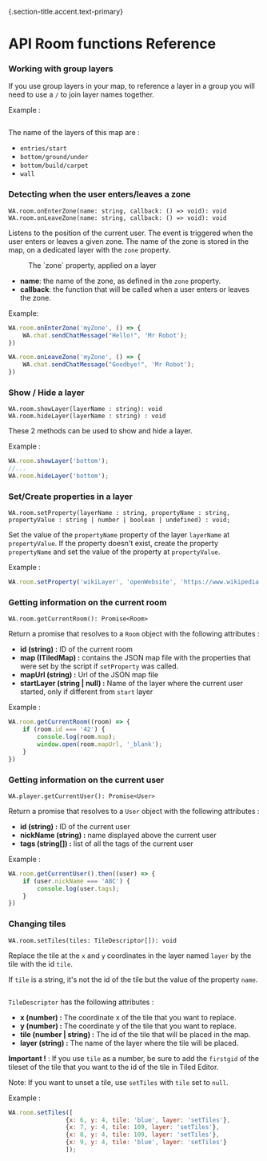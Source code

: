 {.section-title.accent.text-primary}
# API Room functions Reference

### Working with group layers
If you use group layers in your map, to reference a layer in a group you will need to use a `/` to join layer names together.

Example :
<div class="row">
    <div class="col">
        <img src="https://workadventu.re/img/docs/groupLayer.png" class="figure-img img-fluid rounded" alt="" />
    </div>
</div>

The name of the layers of this map are :
* `entries/start`
* `bottom/ground/under`
* `bottom/build/carpet`
* `wall`

### Detecting when the user enters/leaves a zone

```
WA.room.onEnterZone(name: string, callback: () => void): void
WA.room.onLeaveZone(name: string, callback: () => void): void
```

Listens to the position of the current user. The event is triggered when the user enters or leaves a given zone. The name of the zone is stored in the map, on a dedicated layer with the `zone` property.

<div>
    <figure class="figure">
        <img src="https://workadventu.re/img/docs/trigger_event.png" class="figure-img img-fluid rounded" alt="" />
        <figcaption class="figure-caption">The `zone` property, applied on a layer</figcaption>
    </figure>
</div>

*   **name**: the name of the zone, as defined in the `zone` property.
*   **callback**: the function that will be called when a user enters or leaves the zone.

Example:

```javascript
WA.room.onEnterZone('myZone', () => {
    WA.chat.sendChatMessage("Hello!", 'Mr Robot');
})

WA.room.onLeaveZone('myZone', () => {
    WA.chat.sendChatMessage("Goodbye!", 'Mr Robot');
})
```

### Show / Hide a layer
```
WA.room.showLayer(layerName : string): void
WA.room.hideLayer(layerName : string) : void
```
These 2 methods can be used to show and hide a layer.

Example :
```javascript
WA.room.showLayer('bottom');
//...
WA.room.hideLayer('bottom');
```

### Set/Create properties in a layer

```
WA.room.setProperty(layerName : string, propertyName : string, propertyValue : string | number | boolean | undefined) : void;
```

Set the value of the `propertyName` property of the layer `layerName` at `propertyValue`. If the property doesn't exist, create the property `propertyName` and set the value of the property at `propertyValue`.

Example :
```javascript
WA.room.setProperty('wikiLayer', 'openWebsite', 'https://www.wikipedia.org/');
```

### Getting information on the current room
```
WA.room.getCurrentRoom(): Promise<Room>
```
Return a promise that resolves to a `Room` object with the following attributes :
* **id (string) :** ID of the current room
* **map (ITiledMap) :** contains the JSON map file with the properties that were set by the script if `setProperty` was called.
* **mapUrl (string) :** Url of the JSON map file
* **startLayer (string | null) :** Name of the layer where the current user started, only if different from `start` layer

Example :
```javascript
WA.room.getCurrentRoom((room) => {
    if (room.id === '42') {
        console.log(room.map);
        window.open(room.mapUrl, '_blank');
    }
})
```

### Getting information on the current user
```
WA.player.getCurrentUser(): Promise<User>
```
Return a promise that resolves to a `User` object with the following attributes :
* **id (string) :** ID of the current user
* **nickName (string) :** name displayed above the current user
* **tags (string[]) :** list of all the tags of the current user

Example :
```javascript
WA.room.getCurrentUser().then((user) => {
    if (user.nickName === 'ABC') {
        console.log(user.tags);
    }
})
```

### Changing tiles 
```
WA.room.setTiles(tiles: TileDescriptor[]): void
```
Replace the tile at the `x` and `y` coordinates in the layer named `layer` by the tile with the id `tile`.

If `tile` is a string, it's not the id of the tile but the value of the property `name`.
<div class="row">
    <div class="col">
        <img src="https://workadventu.re/img/docs/nameIndexProperty.png" class="figure-img img-fluid rounded" alt="" />
    </div>
</div>

`TileDescriptor` has the following attributes : 
* **x (number) :** The coordinate x of the tile that you want to replace.
* **y (number) :** The coordinate y of the tile that you want to replace.
* **tile (number | string) :** The id of the tile that will be placed in the map.
* **layer (string) :** The name of the layer where the tile will be placed.

**Important !** : If you use `tile` as a number, be sure to add the `firstgid` of the tileset of the tile that you want to the id of the tile in Tiled Editor.

Note: If you want to unset a tile, use `setTiles` with `tile` set to `null`.

Example : 
```javascript
WA.room.setTiles([
                {x: 6, y: 4, tile: 'blue', layer: 'setTiles'},
                {x: 7, y: 4, tile: 109, layer: 'setTiles'},
                {x: 8, y: 4, tile: 109, layer: 'setTiles'},
                {x: 9, y: 4, tile: 'blue', layer: 'setTiles'}
                ]);
```
